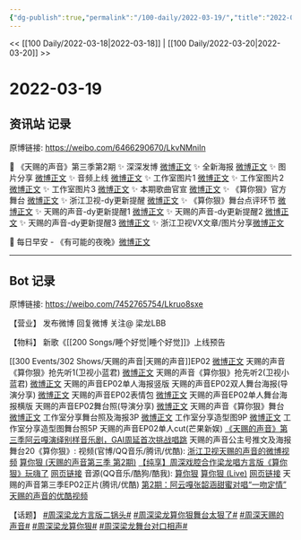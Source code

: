```yaml
---
{"dg-publish":true,"permalink":"/100-daily/2022-03-19/","title":"2022-03-19"}
---
```



<< [[100 Daily/2022-03-18\|2022-03-18]] | [[100 Daily/2022-03-20\|2022-03-20]] >>

# 2022-03-19

## 资讯站 记录

原博链接: https://weibo.com/6466290670/LkvNMniln

💫 《天赐的声音》第三季第2期
✨ 深深发博 [微博正文](https://m.weibo.cn/6466290670/4748852671809212)
✨ 全新海报 [微博正文](https://m.weibo.cn/6466290670/4748675371238889)
✨ 图片分享 [微博正文](https://m.weibo.cn/6466290670/4748744920142250)
✨ 音频上线 [微博正文](https://m.weibo.cn/6466290670/4748887150300240)
✨ 工作室图片1 [微博正文](https://m.weibo.cn/6466290670/4748823715382948)
✨ 工作室图片2 [微博正文](https://m.weibo.cn/6466290670/4748842761457673)
✨ 工作室图片3 [微博正文](https://m.weibo.cn/6466290670/4748850398497260)
✨ 本期歌曲官宣 [微博正文](https://m.weibo.cn/6466290670/4748816034564642)
✨ 《算你狠》官方舞台 [微博正文](https://m.weibo.cn/6466290670/4748849137060505)
✨ 浙江卫视-dy更新提醒 [微博正文](https://m.weibo.cn/6466290670/4748841834780354)
✨ 《算你狠》舞台点评环节 [微博正文](https://m.weibo.cn/6466290670/4748863757616591)
✨ 天赐的声音-dy更新提醒1 [微博正文](https://m.weibo.cn/6466290670/4748724531893782)
✨ 天赐的声音-dy更新提醒2 [微博正文](https://m.weibo.cn/6466290670/4748766429841722)
✨ 天赐的声音-dy更新提醒3 [微博正文](https://m.weibo.cn/6466290670/4748843994579889)
✨ 浙江卫视VX文章/图片分享[微博正文](https://m.weibo.cn/6466290670/4748743176622005)

💫 每日早安 - 《有可能的夜晚》[微博正文](https://m.weibo.cn/6466290670/4748650629038399)

---
## Bot 记录

原博链接: https://weibo.com/7452765754/Lkruo8sxe

【营业】
发布微博 [](https://m.weibo.cn/1736988591/4748849015686337)
回复微博 [](https://m.weibo.cn/1736988591/4747600714270196)
关注@ 梁龙LBB

【物料】
[](https://m.weibo.cn/2283805633/4748688964977751) 新歌《[[200 Songs/睡个好觉\|睡个好觉]]》上线预告

[[300 Events/302 Shows/天赐的声音\|天赐的声音]]EP02
[微博正文](https://m.weibo.cn/5876797510/4748716545936036) 天赐的声音《算你狠》抢先听1(卫视小蓝君)
[微博正文](https://m.weibo.cn/5876797510/4748764495482824) 天赐的声音《算你狠》抢先听2(卫视小蓝君)
[微博正文](https://m.weibo.cn/1315706994/4748672459869803) 天赐的声音EP02单人海报竖版
[](https://m.weibo.cn/1846843604/4748680509523649) 天赐的声音EP02双人舞台海报(导演分享)
[微博正文](https://m.weibo.cn/1315706994/4748732850244330) 天赐的声音EP02表情包
[微博正文](https://m.weibo.cn/1315706994/4748785752735868) 天赐的声音EP02单人舞台海报横版
[](https://m.weibo.cn/1846843604/4748815267532717) 天赐的声音EP02舞台照(导演分享)
[微博正文](https://m.weibo.cn/1315706994/4748847441511152) 天赐的声音《算你狠》舞台
[微博正文](https://m.weibo.cn/7478855230/4748822267304700) 工作室分享舞台照及海报3P
[微博正文](https://m.weibo.cn/7478855230/4748840907048333) 工作室分享造型图9P
[微博正文](https://m.weibo.cn/7478855230/4748848993666298) 工作室分享造型图舞台照5P
[](https://m.weibo.cn/1591169702/4748856418374585) 天赐的声音EP02单人cut(芒果新娱)
[《天赐的声音》第三季阿云嘎演绎别样音乐剧，GAI周延首次挑战唱跳](https://weibo.cn/sinaurl?u=https%3A%2F%2Fmp.weixin.qq.com%2Fs%2FtFmaYrEHF_QL0bQVQrDHaQ) 天赐的声音公主号推文及海报
舞台20《算你狠》:
视频(官博/QQ音乐/腾讯/优酷):
[浙江卫视天赐的声音的微博视频](https://video.weibo.com/show?fid=1034:4748741140480050)
[算你狠 (天赐的声音第三季 第2期)](https://weibo.cn/sinaurl?u=https%3A%2F%2Fc.y.qq.com%2Fbase%2Ffcgi-bin%2Fu%3F__%3DhZsyWTkI4cJI)
[【纯享】周深戏腔合作梁龙唱方言版《算你狠》玩嗨了](https://weibo.cn/sinaurl?u=http%3A%2F%2Fv.qq.com%2Fx%2Fcover%2Fmzc00200zp5l5yl%2Fr00424xt4t9.html)
[网页链接](https://weibo.cn/sinaurl?u=https%3A%2F%2Fv.youku.com%2Fv_show%2Fid_XNTg1MjczMDUyNA%3D%3D.html%3Fx%26sharefrom%3Dandroid%26scene%3Dlong%26playMode%3Dnormal%26sharekey%3Dde971229fb4dd36afc31d4d1196984275)
音源(QQ音乐/酷狗/酷我):
[算你狠](https://weibo.cn/sinaurl?u=https%3A%2F%2Fc.y.qq.com%2Fbase%2Ffcgi-bin%2Fu%3F__%3Di2HV37VI4QdW)
[算你狠 (Live)](https://weibo.cn/sinaurl?u=https%3A%2F%2Ft3.kugou.com%2Fsong.html%3Fid%3D6NgCfadzxV2)
[网页链接](https://weibo.cn/sinaurl?u=https%3A%2F%2Fm.kuwo.cn%2Fyinyue%2F213774675%3Ff%3Darphone%26t%3Dsinawb%26isstar%3D0)
天赐的声音第三季EP02正片(腾讯/优酷)
[第2期：阿云嘎张韶涵甜蜜对唱“一吻定情”](https://weibo.cn/sinaurl?u=http%3A%2F%2Fv.qq.com%2Fx%2Fcover%2Fmzc00200zp5l5yl%2Ff0042ytklsu.html)
[天赐的声音的优酷视频](https://weibo.cn/sinaurl?u=https%3A%2F%2Fv.youku.com%2Fv_show%2Fid_XNTIwNTM0NjgyMA%3D%3D.html%3Fx%26sharefrom%3Dandroid%26scene%3Dlong%26playMode%3D%26sharekey%3D78d8ada7e1568f5f5b901316abc40c7f5)

【话题】
[#周深梁龙方言版二锅头#](https://s.weibo.com/weibo?q=%23%E5%91%A8%E6%B7%B1%E6%A2%81%E9%BE%99%E6%96%B9%E8%A8%80%E7%89%88%E4%BA%8C%E9%94%85%E5%A4%B4%23)
[#周深梁龙算你狠舞台太狠了#](https://s.weibo.com/weibo?q=%23%E5%91%A8%E6%B7%B1%E6%A2%81%E9%BE%99%E7%AE%97%E4%BD%A0%E7%8B%A0%E8%88%9E%E5%8F%B0%E5%A4%AA%E7%8B%A0%E4%BA%86%23)
[#周深天赐的声音#](https://s.weibo.com/weibo?q=%23%E5%91%A8%E6%B7%B1%E5%A4%A9%E8%B5%90%E7%9A%84%E5%A3%B0%E9%9F%B3%23)
[#周深梁龙算你狠#](https://s.weibo.com/weibo?q=%23%E5%91%A8%E6%B7%B1%E6%A2%81%E9%BE%99%E7%AE%97%E4%BD%A0%E7%8B%A0%23)
[#周深梁龙舞台对口相声#](https://s.weibo.com/weibo?q=%23%E5%91%A8%E6%B7%B1%E6%A2%81%E9%BE%99%E8%88%9E%E5%8F%B0%E5%AF%B9%E5%8F%A3%E7%9B%B8%E5%A3%B0%23)
